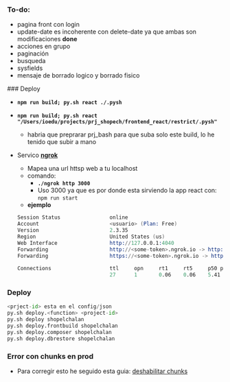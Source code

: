 ### To-do:
- pagina front con login
- update-date es incoherente con delete-date ya que ambas son modificaciones **done**
- acciones en grupo
- paginación
- busqueda
- sysfields
- mensaje de borrado logico y borrado fisico


### Deploy
- **`npm run build; py.sh react ./.pysh`**
- **`npm run build; py.sh react "/Users/ioedu/projects/prj_shopech/frontend_react/restrict/.pysh"`**
  - habria que preprarar prj_bash para que suba solo este build, lo he tenido que subir a mano

- Servico [**ngrok**](https://ngrok.com/download)
  - Mapea una url httsp web a tu localhost 
  - comando:
    - **`./ngrok http 3000`**
    - Uso 3000 ya que es por donde esta sirviendo la app react con: `npm run start`
  - **ejemplo**
  ```s
  Session Status                online                                                                                                                    
  Account                       <usuario> (Plan: Free)                                                                                                  
  Version                       2.3.35 
  Region                        United States (us)
  Web Interface                 http://127.0.0.1:4040                                                                                                     
  Forwarding                    http://<some-token>.ngrok.io -> http://localhost:3000                                                                         
  Forwarding                    https://<some-token>.ngrok.io -> http://localhost:3000                                                                        
                                                                                                                                                          
  Connections                   ttl     opn     rt1     rt5     p50 p90                                                                               
                                27      1       0.06    0.06    5.41    8.29
  ```

### Deploy
```py
<prject-id> esta en el config/json
py.sh deploy.<function> <project-id>
py.sh deploy shopelchalan
py.sh deploy.frontbuild shopelchalan
py.sh deploy.composer shopelchalan
py.sh deploy.dbrestore shopelchalan
```

### Error con chunks en prod
- Para corregir esto he seguido esta guia: [deshabilitar chunks](https://zeph.co/disable-code-splitting-create-react-app)
